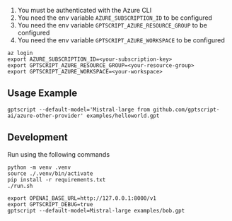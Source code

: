 1. You must be authenticated with the Azure CLI
2. You need the env variable `AZURE_SUBSCRIPTION_ID` to be configured
3. You need the env variable `GPTSCRIPT_AZURE_RESOURCE_GROUP` to be configured
4. You need the env variable `GPTSCRIPT_AZURE_WORKSPACE` to be configured

```
az login
export AZURE_SUBSCRIPTION_ID=<your-subscription-key>
export GPTSCRIPT_AZURE_RESOURCE_GROUP=<your-resource-group>
export GPTSCRIPT_AZURE_WORKSPACE=<your-workspace>
```

## Usage Example

```
gptscript --default-model='Mistral-large from github.com/gptscript-ai/azure-other-provider' examples/helloworld.gpt
```

## Development

Run using the following commands

```
python -m venv .venv
source ./.venv/bin/activate
pip install -r requirements.txt
./run.sh
```

```
export OPENAI_BASE_URL=http://127.0.0.1:8000/v1
export GPTSCRIPT_DEBUG=true
gptscript --default-model=Mistral-large examples/bob.gpt
```
